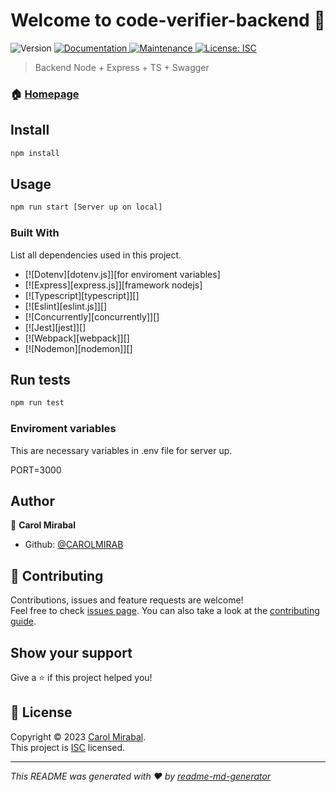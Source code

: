 <h1 align="center">Welcome to code-verifier-backend 👋</h1>
<p>
  <img alt="Version" src="https://img.shields.io/badge/version-1.0.0-blue.svg?cacheSeconds=2592000" />
  <a href="https://github.com/CAROLMIRAB/code-verifier-backend#readme" target="_blank">
    <img alt="Documentation" src="https://img.shields.io/badge/documentation-yes-brightgreen.svg" />
  </a>
  <a href="https://github.com/CAROLMIRAB/code-verifier-backend/graphs/commit-activity" target="_blank">
    <img alt="Maintenance" src="https://img.shields.io/badge/Maintained%3F-yes-green.svg" />
  </a>
  <a href="https://github.com/CAROLMIRAB/code-verifier-backend/blob/master/LICENSE" target="_blank">
    <img alt="License: ISC" src="https://img.shields.io/github/license/CAROLMIRAB/code-verifier-backend" />
  </a>
</p>

> Backend Node + Express + TS + Swagger

### 🏠 [Homepage](https://github.com/CAROLMIRAB/code-verifier-backend#readme)

## Install

```sh
npm install
```

## Usage

```sh
npm run start [Server up on local]
```

### Built With

List all dependencies used in this project.

- [![Dotenv][dotenv.js]][for enviroment variables]
- [![Express][express.js]][framework nodejs]
- [![Typescript][typescript]][]
- [![Eslint][eslint.js]][]
- [![Concurrently][concurrently]][]
- [![Jest][jest]][]
- [![Webpack][webpack]][]
- [![Nodemon][nodemon]][]

## Run tests

```sh
npm run test
```

### Enviroment variables

This are necessary variables in .env file for server up.

PORT=3000

## Author

👤 **Carol Mirabal**

- Github: [@CAROLMIRAB](https://github.com/CAROLMIRAB)

## 🤝 Contributing

Contributions, issues and feature requests are welcome!<br />Feel free to check [issues page](https://github.com/CAROLMIRAB/code-verifier-backend/issues). You can also take a look at the [contributing guide](https://github.com/CAROLMIRAB/code-verifier-backend/blob/master/CONTRIBUTING.md).

## Show your support

Give a ⭐️ if this project helped you!

## 📝 License

Copyright © 2023 [Carol Mirabal](https://github.com/CAROLMIRAB).<br />
This project is [ISC](https://github.com/CAROLMIRAB/code-verifier-backend/blob/master/LICENSE) licensed.

---

_This README was generated with ❤️ by [readme-md-generator](https://github.com/kefranabg/readme-md-generator)_
